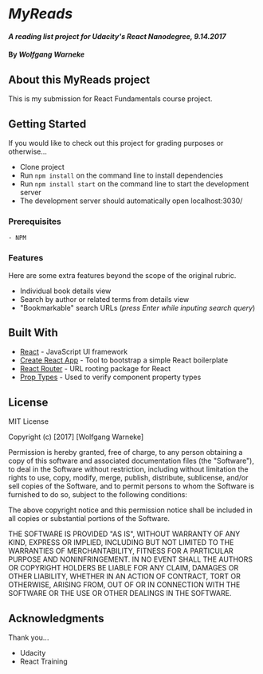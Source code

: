 # _MyReads_

#### _A reading list project for Udacity's React Nanodegree, 9.14.2017_

#### By _**Wolfgang Warneke**_

## About this MyReads project

This is my submission for React Fundamentals course project.

## Getting Started

If you would like to check out this project for grading purposes or otherwise...
* Clone project
* Run `npm install` on the command line to install dependencies
* Run `npm install start` on the command line to start the development server
* The development server should automatically open localhost:3030/

### Prerequisites

```
- NPM
```

### Features

Here are some extra features beyond the scope of the original rubric.

* Individual book details view
* Search by author or related terms from details view
* "Bookmarkable" search URLs (*press Enter while inputing search query*)

## Built With

* [React](https://github.com/facebook/react) - JavaScript UI framework
* [Create React App](https://github.com/facebookincubator/create-react-app) - Tool to bootstrap a simple React boilerplate
* [React Router](https://github.com/ReactTraining/react-router) - URL rooting package for React
* [Prop Types](https://github.com/facebook/prop-types) - Used to verify component property types

## License

MIT License

Copyright (c) [2017] [Wolfgang Warneke]

Permission is hereby granted, free of charge, to any person obtaining a copy
of this software and associated documentation files (the "Software"), to deal
in the Software without restriction, including without limitation the rights
to use, copy, modify, merge, publish, distribute, sublicense, and/or sell
copies of the Software, and to permit persons to whom the Software is
furnished to do so, subject to the following conditions:

The above copyright notice and this permission notice shall be included in all
copies or substantial portions of the Software.

THE SOFTWARE IS PROVIDED "AS IS", WITHOUT WARRANTY OF ANY KIND, EXPRESS OR
IMPLIED, INCLUDING BUT NOT LIMITED TO THE WARRANTIES OF MERCHANTABILITY,
FITNESS FOR A PARTICULAR PURPOSE AND NONINFRINGEMENT. IN NO EVENT SHALL THE
AUTHORS OR COPYRIGHT HOLDERS BE LIABLE FOR ANY CLAIM, DAMAGES OR OTHER
LIABILITY, WHETHER IN AN ACTION OF CONTRACT, TORT OR OTHERWISE, ARISING FROM,
OUT OF OR IN CONNECTION WITH THE SOFTWARE OR THE USE OR OTHER DEALINGS IN THE
SOFTWARE.

## Acknowledgments
Thank you...
* Udacity
* React Training
